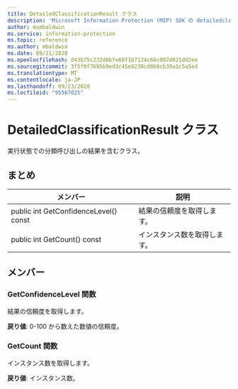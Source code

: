 ```yaml
---
title: DetailedClassificationResult クラス
description: 'Microsoft Information Protection (MIP) SDK の detailedclassificationresult:: undefined クラスを文書にします。'
author: msmbaldwin
ms.service: information-protection
ms.topic: reference
ms.author: mbaldwin
ms.date: 09/21/2020
ms.openlocfilehash: d43b75c232d6bfe60f1b7124c66c007d021dd2ee
ms.sourcegitcommit: 3f5f9f7695b9ed3c45e9230cd8b8cb39a1c5a5ed
ms.translationtype: MT
ms.contentlocale: ja-JP
ms.lasthandoff: 09/23/2020
ms.locfileid: "95567025"
---
```

# <a name="class-detailedclassificationresult"></a>DetailedClassificationResult クラス 
実行状態での分類呼び出しの結果を含むクラス。
  
## <a name="summary"></a>まとめ
 メンバー                        | 説明                                
--------------------------------|---------------------------------------------
public int GetConfidenceLevel() const  |  結果の信頼度を取得します。
public int GetCount() const  |  インスタンス数を取得します。
  
## <a name="members"></a>メンバー
  
### <a name="getconfidencelevel-function"></a>GetConfidenceLevel 関数
結果の信頼度を取得します。

  
**戻り値**: 0-100 から数えた数値の信頼度。
  
### <a name="getcount-function"></a>GetCount 関数
インスタンス数を取得します。

  
**戻り値**: インスタンス数。